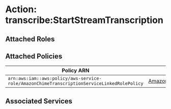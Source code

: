 # Action: transcribe:StartStreamTranscription

## Attached Roles

## Attached Policies

| Policy ARN | Policy Name |
|------------|-------------|
| `arn:aws:iam::aws:policy/aws-service-role/AmazonChimeTranscriptionServiceLinkedRolePolicy` | [AmazonChimeTranscriptionServiceLinkedRolePolicy](../policies.md#amazonchimetranscriptionservicelinkedrolepolicy) |

## Associated Services

